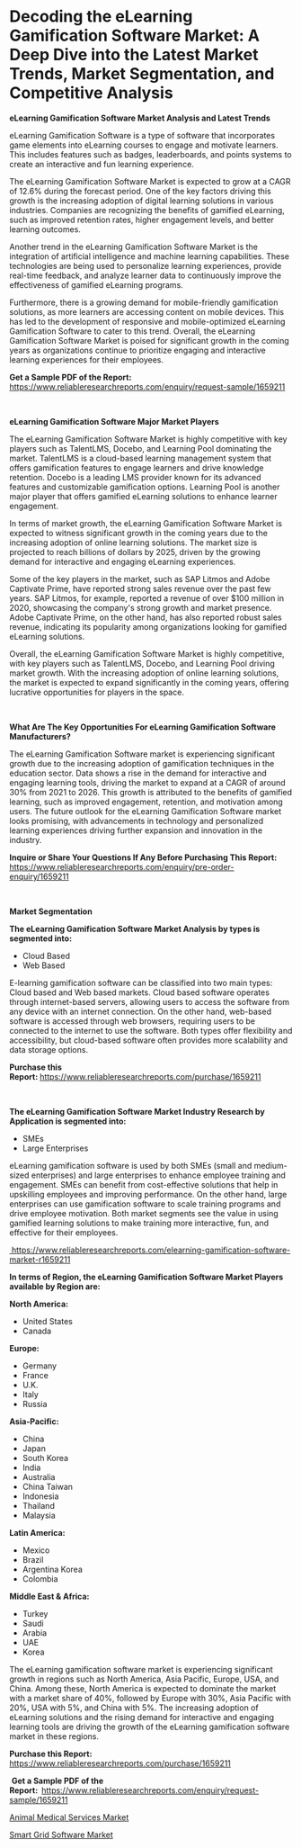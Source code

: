<p><h1>Decoding the eLearning Gamification Software Market: A Deep Dive into the Latest Market Trends, Market Segmentation, and Competitive Analysis</h1></p><p><strong>eLearning Gamification Software Market Analysis and Latest Trends</strong></p>
<p><p>eLearning Gamification Software is a type of software that incorporates game elements into eLearning courses to engage and motivate learners. This includes features such as badges, leaderboards, and points systems to create an interactive and fun learning experience.</p><p>The eLearning Gamification Software Market is expected to grow at a CAGR of 12.6% during the forecast period. One of the key factors driving this growth is the increasing adoption of digital learning solutions in various industries. Companies are recognizing the benefits of gamified eLearning, such as improved retention rates, higher engagement levels, and better learning outcomes.</p><p>Another trend in the eLearning Gamification Software Market is the integration of artificial intelligence and machine learning capabilities. These technologies are being used to personalize learning experiences, provide real-time feedback, and analyze learner data to continuously improve the effectiveness of gamified eLearning programs.</p><p>Furthermore, there is a growing demand for mobile-friendly gamification solutions, as more learners are accessing content on mobile devices. This has led to the development of responsive and mobile-optimized eLearning Gamification Software to cater to this trend. Overall, the eLearning Gamification Software Market is poised for significant growth in the coming years as organizations continue to prioritize engaging and interactive learning experiences for their employees.</p></p>
<p><strong>Get a Sample PDF of the Report:&nbsp;</strong> <a href="https://www.reliableresearchreports.com/enquiry/request-sample/1659211">https://www.reliableresearchreports.com/enquiry/request-sample/1659211</a></p>
<p>&nbsp;</p>
<p><strong>eLearning Gamification Software Major Market Players</strong></p>
<p><p>The eLearning Gamification Software Market is highly competitive with key players such as TalentLMS, Docebo, and Learning Pool dominating the market. TalentLMS is a cloud-based learning management system that offers gamification features to engage learners and drive knowledge retention. Docebo is a leading LMS provider known for its advanced features and customizable gamification options. Learning Pool is another major player that offers gamified eLearning solutions to enhance learner engagement.</p><p>In terms of market growth, the eLearning Gamification Software Market is expected to witness significant growth in the coming years due to the increasing adoption of online learning solutions. The market size is projected to reach billions of dollars by 2025, driven by the growing demand for interactive and engaging eLearning experiences.</p><p>Some of the key players in the market, such as SAP Litmos and Adobe Captivate Prime, have reported strong sales revenue over the past few years. SAP Litmos, for example, reported a revenue of over $100 million in 2020, showcasing the company's strong growth and market presence. Adobe Captivate Prime, on the other hand, has also reported robust sales revenue, indicating its popularity among organizations looking for gamified eLearning solutions.</p><p>Overall, the eLearning Gamification Software Market is highly competitive, with key players such as TalentLMS, Docebo, and Learning Pool driving market growth. With the increasing adoption of online learning solutions, the market is expected to expand significantly in the coming years, offering lucrative opportunities for players in the space.</p></p>
<p>&nbsp;</p>
<p><strong>What Are The Key Opportunities For eLearning Gamification Software Manufacturers?</strong></p>
<p><p>The eLearning Gamification Software market is experiencing significant growth due to the increasing adoption of gamification techniques in the education sector. Data shows a rise in the demand for interactive and engaging learning tools, driving the market to expand at a CAGR of around 30% from 2021 to 2026. This growth is attributed to the benefits of gamified learning, such as improved engagement, retention, and motivation among users. The future outlook for the eLearning Gamification Software market looks promising, with advancements in technology and personalized learning experiences driving further expansion and innovation in the industry.</p></p>
<p><strong>Inquire or Share Your Questions If Any Before Purchasing This Report:</strong> <a href="https://www.reliableresearchreports.com/enquiry/pre-order-enquiry/1659211">https://www.reliableresearchreports.com/enquiry/pre-order-enquiry/1659211</a></p>
<p>&nbsp;</p>
<p><strong>Market Segmentation</strong></p>
<p><strong>The eLearning Gamification Software Market Analysis by types is segmented into:</strong></p>
<p><ul><li>Cloud Based</li><li>Web Based</li></ul></p>
<p><p>E-learning gamification software can be classified into two main types: Cloud based and Web based markets. Cloud based software operates through internet-based servers, allowing users to access the software from any device with an internet connection. On the other hand, web-based software is accessed through web browsers, requiring users to be connected to the internet to use the software. Both types offer flexibility and accessibility, but cloud-based software often provides more scalability and data storage options.</p></p>
<p><strong>Purchase this Report:&nbsp;</strong><a href="https://www.reliableresearchreports.com/purchase/1659211">https://www.reliableresearchreports.com/purchase/1659211</a></p>
<p>&nbsp;</p>
<p><strong>The eLearning Gamification Software Market Industry Research by Application is segmented into:</strong></p>
<p><ul><li>SMEs</li><li>Large Enterprises</li></ul></p>
<p><p>eLearning gamification software is used by both SMEs (small and medium-sized enterprises) and large enterprises to enhance employee training and engagement. SMEs can benefit from cost-effective solutions that help in upskilling employees and improving performance. On the other hand, large enterprises can use gamification software to scale training programs and drive employee motivation. Both market segments see the value in using gamified learning solutions to make training more interactive, fun, and effective for their employees.</p></p>
<p><a href="https://www.reliableresearchreports.com/elearning-gamification-software-market-r1659211">&nbsp;https://www.reliableresearchreports.com/elearning-gamification-software-market-r1659211</a></p>
<p><strong>In terms of Region, the eLearning Gamification Software Market Players available by Region are:</strong></p>
<p>
    <p> <strong> North America: </strong>
        <ul>
            <li>United States</li>
            <li>Canada</li>
        </ul>
        </p> 
    <p> <strong> Europe: </strong>
        <ul>
            <li>Germany</li>
            <li>France</li>
            <li>U.K.</li>
            <li>Italy</li>
            <li>Russia</li>
        </ul>
        </p> 
    <p> <strong> Asia-Pacific: </strong>
        <ul>
            <li>China</li>
            <li>Japan</li>
            <li>South Korea</li>
            <li>India</li>
            <li>Australia</li>
            <li>China Taiwan</li>
            <li>Indonesia</li>
            <li>Thailand</li>
            <li>Malaysia</li>
        </ul>
        </p> 
    <p> <strong> Latin America: </strong>
        <ul>
            <li>Mexico</li>
            <li>Brazil</li>
            <li>Argentina Korea</li>
            <li>Colombia</li>
        </ul>
        </p> 
    <p> <strong> Middle East & Africa: </strong>
        <ul>
            <li>Turkey</li>
            <li>Saudi</li>
            <li>Arabia</li>
            <li>UAE</li>
            <li>Korea</li>
        </ul>
    </p>
    </p>
<p><p>The eLearning gamification software market is experiencing significant growth in regions such as North America, Asia Pacific, Europe, USA, and China. Among these, North America is expected to dominate the market with a market share of 40%, followed by Europe with 30%, Asia Pacific with 20%, USA with 5%, and China with 5%. The increasing adoption of eLearning solutions and the rising demand for interactive and engaging learning tools are driving the growth of the eLearning gamification software market in these regions.</p></p>
<p><strong>Purchase this Report: </strong><a href="https://www.reliableresearchreports.com/purchase/1659211">https://www.reliableresearchreports.com/purchase/1659211</a></p>
<p>&nbsp;<strong>Get a Sample PDF of the Report:&nbsp;&nbsp;</strong><a href="https://www.reliableresearchreports.com/enquiry/request-sample/1659211">https://www.reliableresearchreports.com/enquiry/request-sample/1659211</a></p>
<p><strong></strong></p>
<p><p><a href="https://github.com/MyrtisWest1/Market-Research-Report-List-1/blob/main/animal-medical-services-market.md">Animal Medical Services Market</a></p><p><a href="https://github.com/LaceyZemlak1/Market-Research-Report-List-1/blob/main/smart-grid-software-market.md">Smart Grid Software Market</a></p></p>